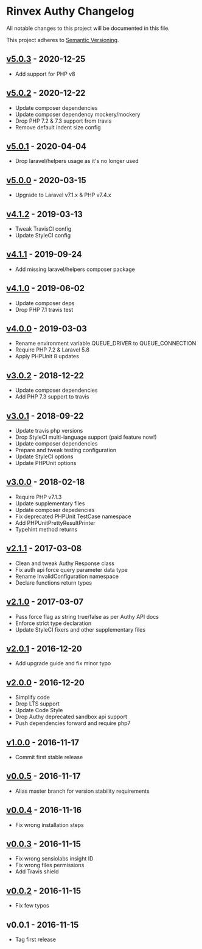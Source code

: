 # Rinvex Authy Changelog

All notable changes to this project will be documented in this file.

This project adheres to [Semantic Versioning](CONTRIBUTING.md).


## [v5.0.3] - 2020-12-25
- Add support for PHP v8

## [v5.0.2] - 2020-12-22
- Update composer dependencies
- Update composer dependency mockery/mockery
- Drop PHP 7.2 & 7.3 support from travis
- Remove default indent size config

## [v5.0.1] - 2020-04-04
- Drop laravel/helpers usage as it's no longer used

## [v5.0.0] - 2020-03-15
- Upgrade to Laravel v7.1.x & PHP v7.4.x

## [v4.1.2] - 2019-03-13
- Tweak TravisCI config
- Update StyleCI config

## [v4.1.1] - 2019-09-24
- Add missing laravel/helpers composer package

## [v4.1.0] - 2019-06-02
- Update composer deps
- Drop PHP 7.1 travis test

## [v4.0.0] - 2019-03-03
- Rename environment variable QUEUE_DRIVER to QUEUE_CONNECTION
- Require PHP 7.2 & Laravel 5.8
- Apply PHPUnit 8 updates

## [v3.0.2] - 2018-12-22
- Update composer dependencies
- Add PHP 7.3 support to travis

## [v3.0.1] - 2018-09-22
- Update travis php versions
- Drop StyleCI multi-language support (paid feature now!)
- Update composer dependencies
- Prepare and tweak testing configuration
- Update StyleCI options
- Update PHPUnit options

## [v3.0.0] - 2018-02-18
- Require PHP v7.1.3
- Update supplementary files
- Update composer depedencies
- Fix deprecated PHPUnit TestCase namespace
- Add PHPUnitPrettyResultPrinter
- Typehint method returns

## [v2.1.1] - 2017-03-08
- Clean and tweak Authy Response class
- Fix auth api force query parameter data type
- Rename InvalidConfiguration namespace
- Declare functions return types

## [v2.1.0] - 2017-03-07
- Pass force flag as string true/false as per Authy API docs
- Enforce strict type declaration
- Update StyleCI fixers and other supplementary files

## [v2.0.1] - 2016-12-20
- Add upgrade guide and fix minor typo

## [v2.0.0] - 2016-12-20
- Simplify code
- Drop LTS support
- Update Code Style
- Drop Authy deprecated sandbox api support
- Push dependencies forward and require php7

## [v1.0.0] - 2016-11-17
- Commit first stable release

## [v0.0.5] - 2016-11-17
- Alias master branch for version stability requirements

## [v0.0.4] - 2016-11-16
- Fix wrong installation steps

## [v0.0.3] - 2016-11-15
- Fix wrong sensiolabs insight ID
- Fix wrong files permissions
- Add Travis shield

## [v0.0.2] - 2016-11-15
- Fix few typos

## v0.0.1 - 2016-11-15
- Tag first release

[v5.0.3]: https://github.com/rinvex/authy/compare/v5.0.2...v5.0.3
[v5.0.2]: https://github.com/rinvex/authy/compare/v5.0.1...v5.0.2
[v5.0.1]: https://github.com/rinvex/authy/compare/v5.0.0...v5.0.1
[v5.0.0]: https://github.com/rinvex/authy/compare/v4.1.2...v5.0.0
[v4.1.2]: https://github.com/rinvex/authy/compare/v4.1.1...v4.1.2
[v4.1.1]: https://github.com/rinvex/authy/compare/v4.1.0...v4.1.1
[v4.1.0]: https://github.com/rinvex/authy/compare/v4.0.0...v4.1.0
[v4.0.0]: https://github.com/rinvex/authy/compare/v3.0.2...v4.0.0
[v3.0.2]: https://github.com/rinvex/authy/compare/v3.0.1...v3.0.2
[v3.0.1]: https://github.com/rinvex/authy/compare/v3.0.0...v3.0.1
[v3.0.0]: https://github.com/rinvex/authy/compare/v2.1.1...v3.0.0
[v2.1.1]: https://github.com/rinvex/authy/compare/v2.1.0...v2.1.1
[v2.1.0]: https://github.com/rinvex/authy/compare/v2.0.1...v2.1.0
[v2.0.1]: https://github.com/rinvex/authy/compare/v2.0.0...v2.0.1
[v2.0.0]: https://github.com/rinvex/authy/compare/v1.0.0...v2.0.0
[v1.0.0]: https://github.com/rinvex/authy/compare/v0.0.5...v1.0.0
[v0.0.5]: https://github.com/rinvex/authy/compare/v0.0.4...v0.0.5
[v0.0.4]: https://github.com/rinvex/authy/compare/v0.0.3...v0.0.4
[v0.0.3]: https://github.com/rinvex/authy/compare/v0.0.2...v0.0.3
[v0.0.2]: https://github.com/rinvex/authy/compare/v0.0.1...v0.0.2
